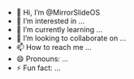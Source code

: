 - 👋 Hi, I’m @MirrorSlideOS
- 👀 I’m interested in ...
- 🌱 I’m currently learning ...
- 💞️ I’m looking to collaborate on ...
- 📫 How to reach me ...
- 😄 Pronouns: ...
- ⚡ Fun fact: ...

<!---
MirrorSlideOS/MirrorSlideOS is a ✨ special ✨ repository because its `README.md` (this file) appears on your GitHub profile.
You can click the Preview link to take a look at your changes.
--->
